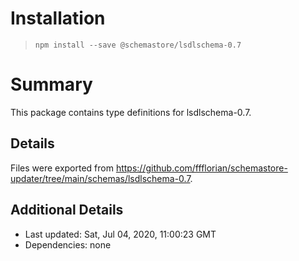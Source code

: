 # Installation
> `npm install --save @schemastore/lsdlschema-0.7`

# Summary
This package contains type definitions for lsdlschema-0.7.

## Details
Files were exported from https://github.com/ffflorian/schemastore-updater/tree/main/schemas/lsdlschema-0.7.

## Additional Details
* Last updated: Sat, Jul 04, 2020, 11:00:23 GMT
* Dependencies: none
